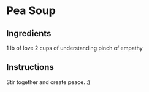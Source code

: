 # Pea Soup

## Ingredients
1 lb of love
2 cups of understanding
pinch of empathy

## Instructions
Stir together and create peace. :)